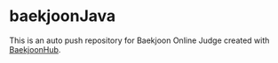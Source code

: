 # baekjoonJava
This is an auto push repository for Baekjoon Online Judge created with [BaekjoonHub](https://github.com/BaekjoonHub/BaekjoonHub).
